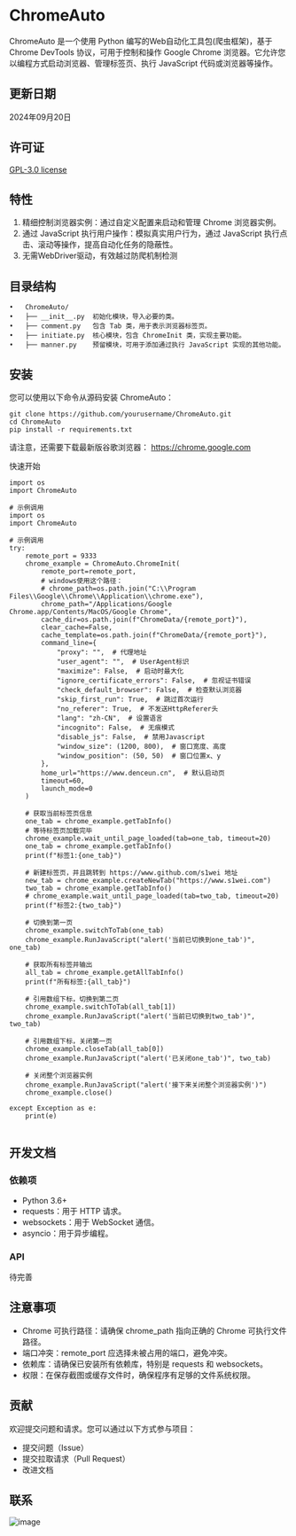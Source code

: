 # ChromeAuto
ChromeAuto 是一个使用 Python 编写的Web自动化工具包(爬虫框架)，基于 Chrome DevTools 协议，可用于控制和操作 Google Chrome 浏览器。它允许您以编程方式启动浏览器、管理标签页、执行 JavaScript 代码或浏览器等操作。

## 更新日期
2024年09月20日

## 许可证
[GPL-3.0 license](https://github.com/s1wei/ChromeAuto/blob/main/LICENSE)

## 特性

1. 精细控制浏览器实例：通过自定义配置来启动和管理 Chrome 浏览器实例。
2. 通过 JavaScript 执行用户操作：模拟真实用户行为，通过 JavaScript 执行点击、滚动等操作，提高自动化任务的隐蔽性。
3. 无需WebDriver驱动，有效越过防爬机制检测

## 目录结构

	•	ChromeAuto/
	•	├── __init__.py  初始化模块，导入必要的类。
	•	├── comment.py   包含 Tab 类，用于表示浏览器标签页。
	•	├── initiate.py  核心模块，包含 ChromeInit 类，实现主要功能。
	•	├── manner.py    预留模块，可用于添加通过执行 JavaScript 实现的其他功能。


## 安装
您可以使用以下命令从源码安装 ChromeAuto：
````
git clone https://github.com/yourusername/ChromeAuto.git
cd ChromeAuto
pip install -r requirements.txt
````
请注意，还需要下载最新版谷歌浏览器： https://chrome.google.com

快速开始
````
import os
import ChromeAuto

# 示例调用
import os
import ChromeAuto

# 示例调用
try:
    remote_port = 9333
    chrome_example = ChromeAuto.ChromeInit(
        remote_port=remote_port,
        # windows使用这个路径：
        # chrome_path=os.path.join("C:\\Program Files\\Google\\Chrome\\Application\\chrome.exe"),
        chrome_path="/Applications/Google Chrome.app/Contents/MacOS/Google Chrome",
        cache_dir=os.path.join(f"ChromeData/{remote_port}"),
        clear_cache=False,
        cache_template=os.path.join(f"ChromeData/{remote_port}"),
        command_line={
            "proxy": "",  # 代理地址
            "user_agent": "",  # UserAgent标识
            "maximize": False,  # 启动时最大化
            "ignore_certificate_errors": False,  # 忽视证书错误
            "check_default_browser": False,  # 检查默认浏览器
            "skip_first_run": True,  # 跳过首次运行
            "no_referer": True,  # 不发送HttpReferer头
            "lang": "zh-CN",  # 设置语言
            "incognito": False,  # 无痕模式
            "disable_js": False,  # 禁用Javascript
            "window_size": (1200, 800),  # 窗口宽度、高度
            "window_position": (50, 50)  # 窗口位置x、y
        },
        home_url="https://www.denceun.cn",  # 默认启动页
        timeout=60,
        launch_mode=0
    )

    # 获取当前标签页信息
    one_tab = chrome_example.getTabInfo()
    # 等待标签页加载完毕
    chrome_example.wait_until_page_loaded(tab=one_tab, timeout=20)
    one_tab = chrome_example.getTabInfo()
    print(f"标签1:{one_tab}")

    # 新建标签页，并且跳转到 https://www.github.com/s1wei 地址
    new_tab = chrome_example.createNewTab("https://www.s1wei.com")
    two_tab = chrome_example.getTabInfo()
    # chrome_example.wait_until_page_loaded(tab=two_tab, timeout=20)
    print(f"标签2:{two_tab}")

    # 切换到第一页
    chrome_example.switchToTab(one_tab)
    chrome_example.RunJavaScript("alert('当前已切换到one_tab')", one_tab)

    # 获取所有标签并输出
    all_tab = chrome_example.getAllTabInfo()
    print(f"所有标签:{all_tab}")

    # 引用数组下标，切换到第二页
    chrome_example.switchToTab(all_tab[1])
    chrome_example.RunJavaScript("alert('当前已切换到two_tab')", two_tab)

    # 引用数组下标，关闭第一页
    chrome_example.closeTab(all_tab[0])
    chrome_example.RunJavaScript("alert('已关闭one_tab')", two_tab)

    # 关闭整个浏览器实例
    chrome_example.RunJavaScript("alert('接下来关闭整个浏览器实例')")
    chrome_example.close()

except Exception as e:
    print(e)
    
````

## 开发文档

### 依赖项

* Python 3.6+
* requests：用于 HTTP 请求。
* websockets：用于 WebSocket 通信。
* asyncio：用于异步编程。

### API

待完善

## 注意事项
* Chrome 可执行路径：请确保 chrome_path 指向正确的 Chrome 可执行文件路径。
* 端口冲突：remote_port 应选择未被占用的端口，避免冲突。
* 依赖库：请确保已安装所有依赖库，特别是 requests 和 websockets。
* 权限：在保存截图或缓存文件时，确保程序有足够的文件系统权限。

## 贡献
欢迎提交问题和请求。您可以通过以下方式参与项目：
* 提交问题（Issue）
* 提交拉取请求（Pull Request）
* 改进文档

## 联系
![image](https://github.com/user-attachments/assets/e153db3e-ecfb-477b-b37c-7189d9451eb5)

